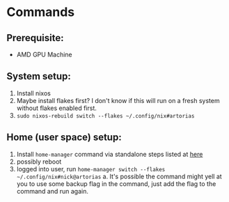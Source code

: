 # Commands 
## Prerequisite:
- AMD GPU Machine

## System setup:
1. Install nixos
2. Maybe install flakes first? I don't know if this will run on a fresh system without flakes enabled first.
3. `sudo nixos-rebuild switch --flakes ~/.config/nix#artorias`

## Home (user space) setup:
1. Install `home-manager` command via standalone steps listed at [here](https://nix-community.github.io/home-manager/index.xhtml#sec-install-standalone) 
2. possibly reboot
3. logged into user, run `home-manager switch --flakes ~/.config/nix#nick@artorias` 
  a. It's possible the command might yell at you to use some backup flag in the command, just add the flag to the command and run again.
